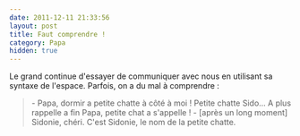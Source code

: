 ```yaml
---
date: 2011-12-11 21:33:56
layout: post
title: Faut comprendre !
category: Papa
hidden: true
---
```


Le grand continue d'essayer de communiquer avec nous en utilisant sa syntaxe de l'espace. Parfois, on a du mal à comprendre :

> \- Papa, dormir a petite chatte à côté à moi ! Petite chatte Sido... A plus rappelle a fin Papa, petite chat a s'appelle !
> \- [après un long moment] Sidonie, chéri. C'est Sidonie, le nom de la petite chatte.
